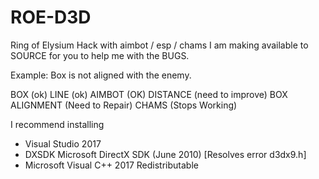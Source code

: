 # ROE-D3D
Ring of Elysium Hack with aimbot / esp / chams
I am making available to SOURCE for you to help me with the BUGS.

Example: Box is not aligned with the enemy.

BOX (ok)
LINE (ok)
AIMBOT (OK)
DISTANCE (need to improve)
BOX ALIGNMENT (Need to Repair)
CHAMS (Stops Working)

I recommend installing
- Visual Studio 2017
- DXSDK Microsoft DirectX SDK (June 2010) [Resolves error d3dx9.h]
- Microsoft Visual C++ 2017 Redistributable
